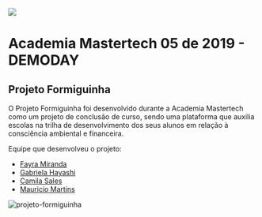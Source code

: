 ![](https://user-images.githubusercontent.com/52453558/78079807-47c19380-7383-11ea-9eff-49838773bf57.png)

# Academia Mastertech 05 de 2019 - DEMODAY
## Projeto Formiguinha

O Projeto Formiguinha foi desenvolvido durante a Academia Mastertech como um projeto de conclusão de curso, sendo uma plataforma que auxilia escolas na trilha de desenvolvimento dos seus alunos em relação à consciência ambiental e financeira.

Equipe que desenvolveu o projeto:

- [Fayra Miranda](https://github.com/MirandaFayra)
- [Gabriela Hayashi](https://github.com/Hayashi25)
- [Camila Sales](https://github.com/camilasales)
- [Mauricio Martins](https://github.com/martinsfgr)

![projeto-formiguinha](https://user-images.githubusercontent.com/52453558/68997443-48023c00-0885-11ea-935d-be32345b801c.jpg)
